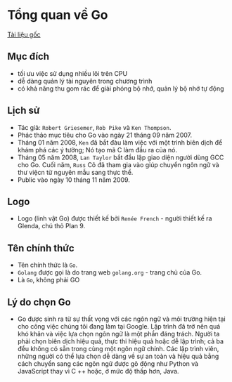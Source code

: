 # Tổng quan về Go 
[Tài liệu gốc](https://golang.org/doc/faq#nil_error)

## Mục đích
- tối ưu việc sử dụng nhiều lõi trên CPU 
- dễ dàng quản lý tài nguyên trong chương trình
- có khả năng thu gom rác để giải phóng bộ nhớ, quản lý bộ nhớ tự động

## Lịch sử
- Tác giả: `Robert Griesemer`, `Rob Pike` và `Ken Thompson`.
- Phác thảo mục tiêu cho Go vào ngày 21 tháng 09 năm 2007.
- Tháng 01 năm 2008, `Ken` đã bắt đàu làm việc với một trình biên dịch để khám phá các ý tưởng; Nó tạo mã C làm đầu ra của nó.
- Tháng 05 năm 2008, `Lan Taylor` bắt đầu lập giao diện người dùng GCC cho Go. Cuối năm, `Russ` Cõ đã tham gia vào giúp chuyển 
ngôn ngữ và thư việcn từ nguyên mẫu sang thực thể.
- Public vào ngày 10 tháng 11 năm 2009.

## Logo
- Logo (linh vật Go) được thiết kế bởi `Renée French` - người thiết kế ra Glenda, chú thỏ Plan 9.

## Tên chính thức 
- Tên chính thức là `Go`. 
- `Golang` được gọi là do trang web `golang.org` - trang chủ của Go.
- Là `Go`, không phải GO 

## Lý do chọn Go
- Go được sinh ra từ sự thất vọng với các ngôn ngữ và môi trường hiện tại cho công việc chúng tôi đang làm tại Google. Lập trình đã trở nên quá khó khăn và việc lựa chọn ngôn ngữ là một phần đáng trách. Người ta phải chọn biên dịch hiệu quả, thực thi hiệu quả hoặc dễ lập trình; cả ba đều không có sẵn trong cùng một ngôn ngữ chính. Các lập trình viên, những người có thể lựa chọn dễ dàng về sự an toàn và hiệu quả bằng cách chuyển sang các ngôn ngữ được gõ động như Python và JavaScript thay vì C ++ hoặc, ở mức độ thấp hơn, Java.

